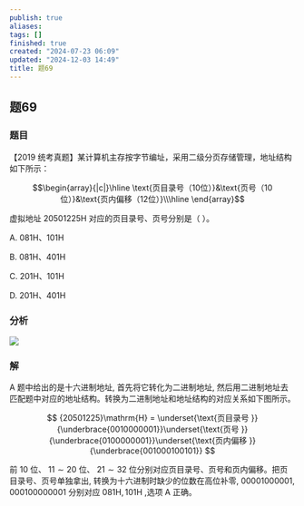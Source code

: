 ```yaml
---
publish: true
aliases: 
tags: []
finished: true
created: "2024-07-23 06:09"
updated: "2024-12-03 14:49"
title: 题69
---
```

## 题69
### 题目
【2019 统考真题】某计算机主存按字节编址，采用二级分页存储管理，地址结构如下所示：

$$\begin{array}{|c|}\hline \text{页目录号（10位）}&\text{页号（10位）}&\text{页内偏移（12位）}\\\hline \end{array}$$

虚拟地址 20501225H 对应的页目录号、页号分别是（ ）。

A. 081H、101H

B. 081H、401H

C. 201H、101H

D. 201H、401H
### 分析
![](https://img.hwenyi.live/202408191959360.webp)
### 解
A
题中给出的是十六进制地址, 首先将它转化为二进制地址, 然后用二进制地址去匹配题中对应的地址结构。转换为二进制地址和地址结构的对应关系如下图所示。

$$
{20501225}\mathrm{H} = \underset{\text{页目录号 }}{\underbrace{0010000001}}\underset{\text{页号 }}{\underbrace{0100000001}}\underset{\text{页内偏移 }}{\underbrace{001000100101}}
$$

前 10 位、 ${11} \sim {20}$ 位、 ${21} \sim {32}$ 位分别对应页目录号、页号和页内偏移。把页目录号、页号单独拿出, 转换为十六进制时缺少的位数在高位补零, 00001000001, 000100000001 分别对应 ${081}\mathrm{H},{101}\mathrm{H}$ ,选项 $\mathrm{A}$ 正确。